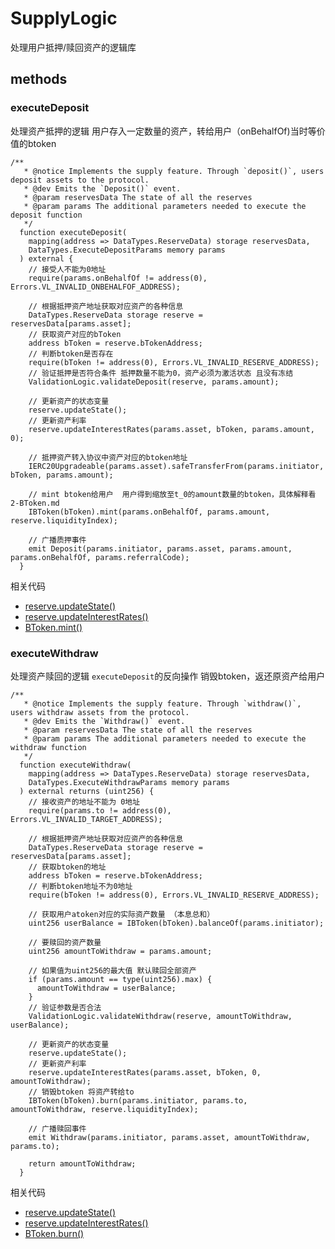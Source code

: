 # SupplyLogic
处理用户抵押/赎回资产的逻辑库

## methods

### executeDeposit

处理资产抵押的逻辑 用户存入一定数量的资产，转给用户（onBehalfOf)当时等价值的btoken

```solidity
/**
   * @notice Implements the supply feature. Through `deposit()`, users deposit assets to the protocol.
   * @dev Emits the `Deposit()` event.
   * @param reservesData The state of all the reserves
   * @param params The additional parameters needed to execute the deposit function
   */
  function executeDeposit(
    mapping(address => DataTypes.ReserveData) storage reservesData,
    DataTypes.ExecuteDepositParams memory params
  ) external {
    // 接受人不能为0地址
    require(params.onBehalfOf != address(0), Errors.VL_INVALID_ONBEHALFOF_ADDRESS);

    // 根据抵押资产地址获取对应资产的各种信息
    DataTypes.ReserveData storage reserve = reservesData[params.asset];
    // 获取资产对应的bToken
    address bToken = reserve.bTokenAddress;
    // 判断btoken是否存在
    require(bToken != address(0), Errors.VL_INVALID_RESERVE_ADDRESS);
    // 验证抵押是否符合条件 抵押数量不能为0，资产必须为激活状态 且没有冻结
    ValidationLogic.validateDeposit(reserve, params.amount);

    // 更新资产的状态变量
    reserve.updateState();
    // 更新资产利率
    reserve.updateInterestRates(params.asset, bToken, params.amount, 0);

    // 抵押资产转入协议中资产对应的btoken地址
    IERC20Upgradeable(params.asset).safeTransferFrom(params.initiator, bToken, params.amount);

    // mint btoken给用户  用户得到缩放至t_0的amount数量的btoken，具体解释看 2-BToken.md
    IBToken(bToken).mint(params.onBehalfOf, params.amount, reserve.liquidityIndex);

    // 广播质押事件
    emit Deposit(params.initiator, params.asset, params.amount, params.onBehalfOf, params.referralCode);
  }
```
相关代码

- [reserve.updateState()](./5-ReserveLogic.md#updateState)
- [reserve.updateInterestRates()](./5-ReserveLogic.md#updateInterestRates)
- [BToken.mint()](./2-BToken.md#mint)


### executeWithdraw
处理资产赎回的逻辑 `executeDeposit`的反向操作 销毁btoken，返还原资产给用户
```solidity
/**
   * @notice Implements the supply feature. Through `withdraw()`, users withdraw assets from the protocol.
   * @dev Emits the `Withdraw()` event.
   * @param reservesData The state of all the reserves
   * @param params The additional parameters needed to execute the withdraw function
   */
  function executeWithdraw(
    mapping(address => DataTypes.ReserveData) storage reservesData,
    DataTypes.ExecuteWithdrawParams memory params
  ) external returns (uint256) {
    // 接收资产的地址不能为 0地址
    require(params.to != address(0), Errors.VL_INVALID_TARGET_ADDRESS);

    // 根据抵押资产地址获取对应资产的各种信息
    DataTypes.ReserveData storage reserve = reservesData[params.asset];
    // 获取btoken的地址
    address bToken = reserve.bTokenAddress;
    // 判断btoken地址不为0地址
    require(bToken != address(0), Errors.VL_INVALID_RESERVE_ADDRESS);

    // 获取用户atoken对应的实际资产数量 （本息总和）
    uint256 userBalance = IBToken(bToken).balanceOf(params.initiator);

    // 要赎回的资产数量
    uint256 amountToWithdraw = params.amount;

    // 如果值为uint256的最大值 默认赎回全部资产
    if (params.amount == type(uint256).max) {
      amountToWithdraw = userBalance;
    }
    // 验证参数是否合法
    ValidationLogic.validateWithdraw(reserve, amountToWithdraw, userBalance);
    
    // 更新资产的状态变量
    reserve.updateState();
    // 更新资产利率
    reserve.updateInterestRates(params.asset, bToken, 0, amountToWithdraw);
    // 销毁btoken 将资产转给to
    IBToken(bToken).burn(params.initiator, params.to, amountToWithdraw, reserve.liquidityIndex);

    // 广播赎回事件
    emit Withdraw(params.initiator, params.asset, amountToWithdraw, params.to);

    return amountToWithdraw;
  }
```

相关代码

- [reserve.updateState()](./5-ReserveLogic.md#updateState)
- [reserve.updateInterestRates()](./5-ReserveLogic.md#updateInterestRates)
- [BToken.burn()](./2-BToken.md#burn)